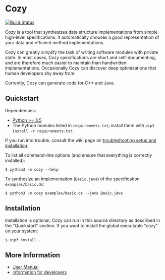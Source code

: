 # Cozy

[![Build Status](https://travis-ci.org/CozySynthesizer/cozy.svg?branch=master
)](https://travis-ci.org/CozySynthesizer/cozy)

Cozy is a tool that synthesizes data structure implementations
from simple high-level specifications. It automatically chooses a good
representation of your data and efficient method implementations.

Cozy can greatly simplify the task of
writing software modules with private state.
In most cases, Cozy specifications are short and self-documenting, and are
therefore much easier to maintain than handwritten implementations.
Occasionally Cozy can discover deep optimizations that human
developers shy away from.

Currently, Cozy can generate code for C++ and Java.

## Quickstart

Dependencies:
 - [Python >= 3.5](https://www.python.org/)
 - The Python modules listed in `requirements.txt`;
   install them with `pip3 install -r requirements.txt`.

If you run into trouble, consult the wiki page on [troubleshooting
setup and installation](https://github.com/CozySynthesizer/cozy/wiki/Troubleshooting-setup-and-installation).

To list all command-line options (and ensure that everything is correctly
installed):

    $ python3 -m cozy --help

To synthesize an implementation (`Basic.java`) of the specification
`examples/basic.ds`:

    $ python3 -m cozy examples/basic.ds --java Basic.java

## Installation

Installation is optional; Cozy can run in this source directory as described
in the "Quickstart" section. If you want to install the global executable
"cozy" on your system:

    $ pip3 install .

## More Information

 - [User Manual](https://github.com/CozySynthesizer/cozy/wiki/User-Manual)
 - [Information for developers](https://github.com/CozySynthesizer/cozy/wiki/Information-for-Developers)
